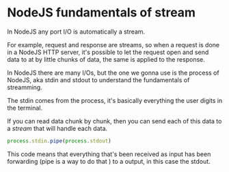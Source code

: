 # NodeJS fundamentals of stream

In NodeJS any port I/O is automatically a stream.

For example, request and response are streams, so when a request is done in a NodeJS HTTP server, it's possible to let the request open and send data to at by little chunks of data, the same is applied to the response.

In NodeJS there are many I/Os, but the one we gonna use is the process of NodeJS, aka stdin and stdout to understand the fundamentals of streamming.

The stdin comes from the process, it's basically everything the user digits in the terminal.

If you can read data chunk by chunk, then you can send each of this data to a *stream* that will handle each data.

```js
process.stdin.pipe(process.stdout)
```

This code means that everything that's been received as input has been forwarding (pipe is a way to do that ) to a output, in this case the stdout.